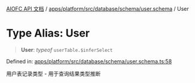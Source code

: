 [AIOFC API 文档](../../../../../../../index.md) / [apps/platform/src/database/schema/user.schema](../index.md) / User

# Type Alias: User

> **User**: *typeof* `userTable.$inferSelect`

Defined in: [apps/platform/src/database/schema/user.schema.ts:58](https://github.com/aiofc-nx/aiofc-nx-20250117/blob/67a7c164367a9389d2ffea309275a0822750a8a2/apps/platform/src/database/schema/user.schema.ts#L58)

用户表记录类型 - 用于查询结果类型推断
